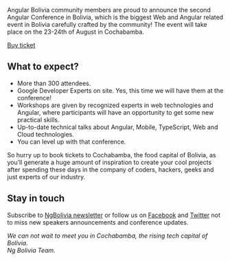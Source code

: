 Angular Bolivia community members are proud to announce the second Angular Conference in Bolivia, which is the biggest Web and Angular related event in Bolivia carefully crafted by the community! The event will take place on the 23-24th of August in Cochabamba.

<div layout horizontal center-justified>
  <a href="https://2event.com/events/800690" rel="noopener noreferrer">
    <paper-button primary>Buy ticket</paper-button>
  </a>
</div>

<h2>  What to expect? </h2> 

<ul>
  <li>More than 300 attendees.</li>
  <li>Google Developer Experts on site. Yes, this time we will have them at the conference!</li>
  <li>Workshops are given by recognized experts in web technologies and Angular, where participants will have an opportunity to get some new practical skills.</li>
  <li>Up-to-date technical talks about Angular, Mobile, TypeScript, Web and Cloud technologies.</li>
  <li>You can level up with that conference.</li>
</ul>

So hurry up to book tickets to Cochabamba, the food capital of Bolivia, as you’ll generate a huge amount of inspiration to create your cool projects after spending these days in the company of coders, hackers, geeks and just experts of our industry.

<h2>  Stay in touch  </h2> 

Subscribe to [NgBolivia newsletter](https://ng-bolivia.us18.list-manage.com/subscribe/post?u=c936d9c2d7735e2d92050aaea&amp;id=8a9443bf81) or follow us on [Facebook](https://www.facebook.com/angular.bolivia/) and [Twitter](https://twitter.com/angularBolivia) not to miss new speakers announcements and conference updates.
<br/>
<p>
  <span>
    <i> We can not wait to meet you in Cochabamba, the rising tech capital of Bolivia.</br>
    Ng Bolivia Team. </i>
  </span>
</p>

